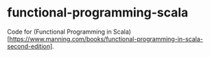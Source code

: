 # functional-programming-scala

Code for (Functional Programming in Scala)[https://www.manning.com/books/functional-programming-in-scala-second-edition].

